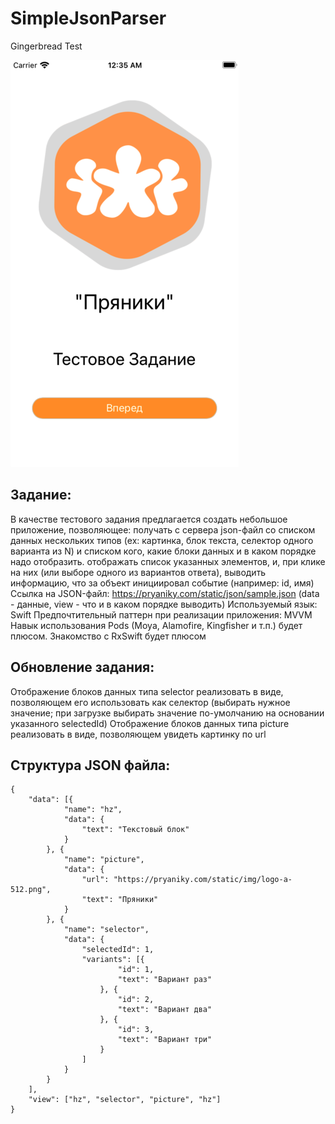 # SimpleJsonParser
Gingerbread Test

![alt text](https://github.com/lexonerus/SimpleJsonParser/blob/main/gingerbread2.png)

## Задание:
В качестве тестового задания предлагается создать небольшое приложение, позволяющее:
получать с сервера json-файл cо списком данных нескольких типов (ex: картинка, блок текста, селектор одного варианта из N) и списком кого, какие блоки данных и в каком порядке надо отобразить.
отображать список указанных элементов, и, при клике на них (или выборе одного из вариантов ответа), выводить информацию, что за объект инициировал событие (например: id, имя)
Ссылка на JSON-файл: https://pryaniky.com/static/json/sample.json (data - данные, view - что и в каком порядке выводить)
Используемый язык: Swift
Предпочтительный паттерн при реализации приложения: MVVM
Навык использования Pods (Moya, Alamofire, Kingfisher и т.п.) будет плюсом.
Знакомство с RxSwift будет плюсом

## Обновление задания:
Отображение блоков данных типа selector реализовать в виде, позволяющем его использовать как селектор (выбирать нужное значение; при загрузке выбирать значение по-умолчанию на основании указанного selectedId)
Отображение блоков данных типа picture реализовать в виде, позволяющем увидеть картинку по url

## Структура JSON файла:

```
{
	"data": [{
			"name": "hz",
			"data": {
				"text": "Текстовый блок"
			}
		}, {
			"name": "picture",
			"data": {
				"url": "https://pryaniky.com/static/img/logo-a-512.png",
				"text": "Пряники"
			}
		}, {
			"name": "selector",
			"data": {
				"selectedId": 1,
				"variants": [{
						"id": 1,
						"text": "Вариант раз"
					}, {
						"id": 2,
						"text": "Вариант два"
					}, {
						"id": 3,
						"text": "Вариант три"
					}
				]
			}
		}
	],
	"view": ["hz", "selector", "picture", "hz"]
}
```
